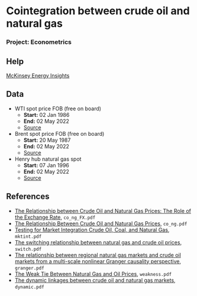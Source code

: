 # Cointegration between crude oil and natural gas
### Project: Econometrics

## Help

[McKinsey Energy Insights](https://www.mckinseyenergyinsights.com/resources/refinery-reference-desk/fob/)

## Data
- WTI spot price FOB (free on board)
  - **Start:** 02 Jan 1986
  - **End:** 02 May 2022
  - [Source](https://www.eia.gov/dnav/pet/hist/RWTCD.htm)
- Brent spot price FOB (free on board)
  - **Start:** 20 May 1987
  - **End:** 02 May 2022
  - [Source](https://www.eia.gov/dnav/pet/hist/RBRTED.htm)
- Henry hub natural gas spot
  - **Start:** 07 Jan 1996
  - **End:** 02 May 2022
  - [Source](https://www.eia.gov/dnav/ng/hist/rngwhhdD.htm)

## References

- [The Relationship between Crude Oil and Natural Gas Prices: The Role of the Exchange Rate](https://www.jstor.org/stable/24695759), `co_ng_FX.pdf`
- [The Relationship Between Crude Oil and Natural Gas Prices](http://aceer.uprm.edu/pdfs/CrudeOil_NaturalGas.pdf), `co_ng.pdf`
- [Testing for Market Integration Crude Oil, Coal, and Natural Gas](https://www.jstor.org/stable/pdf/23297019.pdf?casa_token=JM3G22WWYocAAAAA:-MXipHGPgmZLf_BzCQF2los6QL_eAJefyOoD0gForOiT6VWOoC4QyAnFmzHFiD6P4kG2ZJjHO88AxUAFeoOjsq5VN3VHyJu5clJF6aWKvgWryNknMFM), `mktint.pdf`
- [The switching relationship between natural gas and crude oil prices](https://www.sciencedirect.com/science/article/pii/S0140988314000188?casa_token=emqxKTcKsSMAAAAA:rf8M0nfc38xcrB-6RYdK13TGuziRwALDrGGEXh4bhIwPGAMf36uhZp7cRmWJLmlADKcjb-7RCg), `switch.pdf`
- [The relationship between regional natural gas markets and crude oil markets from a multi-scale nonlinear Granger causality perspective](https://www.sciencedirect.com/science/article/pii/S0140988317302621?casa_token=3rhbwQYFSqwAAAAA:hqpR2AzYuLH_LQ9FyhRbcSWFyxou_fGVtPq3-3qzM1Jt9UDVdEpAqvs93gJQeuyib0467kohJQ), `granger.pdf`
- [The Weak Tie Between Natural Gas and Oil Prices](https://www.jstor.org/stable/pdf/23268076.pdf?casa_token=FoipBqUCXz0AAAAA:WM8qPQNpIQhtlQ-XkgZsDcbJ-07W32arEIQyZoBKQKvUgeSxq4hEwxUBjFwHTbqIL5sBLXSlXVQpkwK2Hc91Pt5vOS_1XEWAseGErVQSeOzcvXxOycM), `weakness.pdf`
- [The dynamic linkages between crude oil and natural gas markets](https://www.sciencedirect.com/science/article/pii/S0140988316303000?casa_token=ywcdBG5ELe4AAAAA:0skTofjI9R_tTs-i4D3D9wlMbgfgt390Vu5we-WJta49HcQieEIVkSvQlTi11z-K27Vrg0foFw), `dynamic.pdf`
